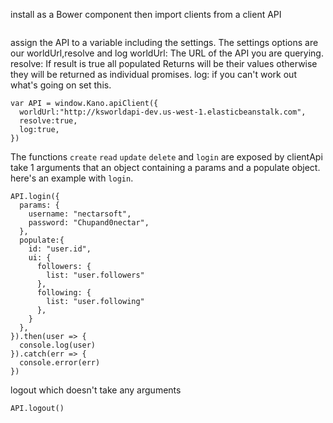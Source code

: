 install as a Bower component
then import clients from a client API
```

```
assign the API to a variable including the settings. The settings options are our worldUrl,resolve and log
worldUrl: The URL of the API you are querying.
resolve: If result is true all populated Returns will be their values otherwise they will be returned as individual promises.
log: if you can't work out what's going on set this.
```
var API = window.Kano.apiClient({
  worldUrl:"http://ksworldapi-dev.us-west-1.elasticbeanstalk.com",
  resolve:true,
  log:true,
})
```

The functions `create` `read` `update` `delete` and `login` are exposed by clientApi take 1 arguments that an object containing a params and a populate object.
here's an example with `login`.


```
API.login({
  params: {
    username: "nectarsoft",
    password: "Chupand0nectar",
  },
  populate:{
    id: "user.id",
    ui: {
      followers: {
        list: "user.followers"
      },
      following: {
        list: "user.following"
      },
    }
  },
}).then(user => {
  console.log(user)  
}).catch(err => {
  console.error(err)
})
```
logout which doesn't take any arguments
```
API.logout()
```
